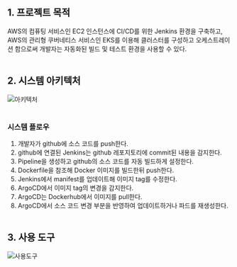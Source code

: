 ## 1. 프로젝트 목적
AWS의 컴퓨팅 서비스인 EC2 인스턴스에 CI/CD를 위한 Jenkins 환경을 구축하고,
AWS의 관리형 쿠버네티스 서비스인 EKS를 이용해 클러스터를 구성하고 오케스트레이션 함으로써 
개발자는 자동화된 빌드 및 테스트 환경을 사용할 수 있다.
<br><br>
## 2. 시스템 아키텍처
![아키텍처](https://raw.githubusercontent.com/shinsohui/Infra_Orchestration_Project/8bfc31f8bf56cd6f63fbdba9c32d79ec8db22997/architecture.svg)
<br><br>
### 시스템 플로우
1. 개발자가 github에 소스 코드를 push한다. 
2. github에 연결된 Jenkins는 github 레포지토리에 commit된 내용을 감지한다.
3. Pipeline을 생성하고 github의 소스 코드를 자동 빌드하게 설정한다.
4. Dockerfile을 참조해 Docker 이미지를 빌드한뒤 push한다.
5. Jenkins에서 manifest를 업데이트해 이미지 tag를 수정한다.
6. ArgoCD에서 이미지 tag의 변경을 감지한다.
7. ArgoCD는 Dockerhub에서 이미지를 pull한다.
8. ArgoCD에서 소스 코드 변경 부분을 반영하여 업데이트하거나 파드를 재생성한다.
<br><br>
## 3. 사용 도구
![사용도구](https://github.com/shinsohui/Infra_Orchestration_Project/blob/main/image/%EC%82%AC%EC%9A%A9%EB%8F%84%EA%B5%AC.PNG?raw=true)
